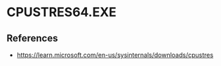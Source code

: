 #  CPUSTRES64.EXE

## References
* https://learn.microsoft.com/en-us/sysinternals/downloads/cpustres
